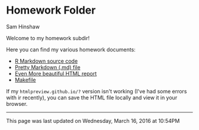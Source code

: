 # Homework Folder
Sam Hinshaw  



Welcome to my homework subdir!

Here you can find my various homework documents:  
- [R Markdown source code](./SamHinshawHomework.Rmd)  
- [Pretty Markdown (.md) file](./SamHinshawHomework.md)  
- [Even More beautiful HTML report](http://htmlpreview.github.io/?https://raw.githubusercontent.com/STAT540-UBC/zz_hinshaw-samuel_STAT540_2016/master/homework/SamHinshawHomework.html?token=ANh2FV6lEccjCQ6NxTXqfTiizsg6pzloks5W84DjwA%3D%3D)  
- [Makefile](./Makefile)  

If my `htmlpreview.github.io/?` version isn't working (I've had some errors with ir recently), you can save the HTML file locally and view it in your browser. 


********
This page was last updated on  Wednesday, March 16, 2016 at 10:54PM

